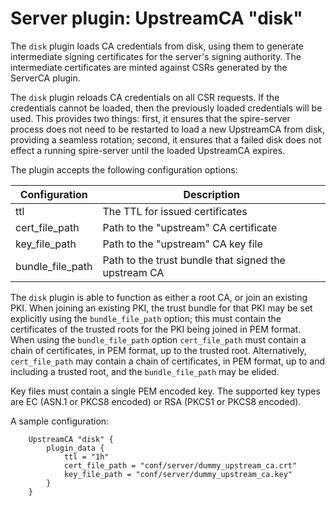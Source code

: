 # Server plugin: UpstreamCA "disk"

The `disk` plugin loads CA credentials from disk, using them to generate
intermediate signing certificates for the server's signing authority. The
intermediate certificates are minted against CSRs generated by the ServerCA
plugin.

The `disk` plugin reloads CA credentials on all CSR requests. If the
credentials cannot be loaded, then the previously loaded credentials will be used.
This provides two things: first, it ensures that the spire-server process does not
need to be restarted to load a new UpstreamCA from disk, providing a seamless rotation;
second, it ensures that a failed disk does not effect a running spire-server until the
loaded UpstreamCA expires.

The plugin accepts the following configuration options:

| Configuration   | Description                                          |
| ----------------| ---------------------------------------------------- |
| ttl             | The TTL for issued certificates                      |
| cert_file_path  | Path to the "upstream" CA certificate                |
| key_file_path   | Path to the "upstream" CA key file                   |
| bundle_file_path| Path to the trust bundle that signed the upstream CA |

The `disk` plugin is able to function as either a root CA, or join an existing PKI.
When joining an existing PKI, the trust bundle for that PKI may be set explicitly
using the `bundle_file_path` option; this must contain the certificates of the trusted
roots for the PKI being joined in PEM format. When using the `bundle_file_path` option
`cert_file_path` must contain a chain of certificates, in PEM format, up to the trusted 
root. Alternatively, `cert_file_path` may contain a chain of certificates, in PEM format,
up to and including a trusted root, and the `bundle_file_path` may be elided.

Key files must contain a single PEM encoded key. The supported key types are EC (ASN.1 or PKCS8 encoded) or RSA (PKCS1 or PKCS8 encoded).

A sample configuration:

```
    UpstreamCA "disk" {
        plugin_data {
            ttl = "1h"
            cert_file_path = "conf/server/dummy_upstream_ca.crt"
            key_file_path = "conf/server/dummy_upstream_ca.key"
        }
    }
```
